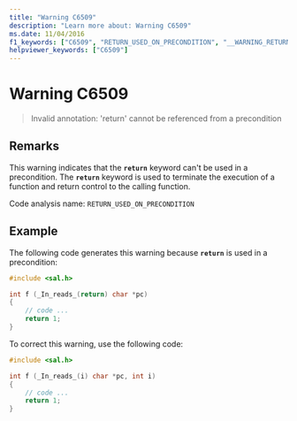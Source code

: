 ```yaml
---
title: "Warning C6509"
description: "Learn more about: Warning C6509"
ms.date: 11/04/2016
f1_keywords: ["C6509", "RETURN_USED_ON_PRECONDITION", "__WARNING_RETURN_USED_ON_PRECONDITION"]
helpviewer_keywords: ["C6509"]
---
```

# Warning C6509

> Invalid annotation: 'return' cannot be referenced from a precondition

## Remarks

This warning indicates that the **`return`**  keyword can't be used in a precondition. The **`return`** keyword is used to terminate the execution of a function and return control to the calling function.

Code analysis name: `RETURN_USED_ON_PRECONDITION`

## Example

The following code generates this warning because **`return`** is used in a precondition:

```cpp
#include <sal.h>

int f (_In_reads_(return) char *pc)
{
    // code ...
    return 1;
}
```

To correct this warning, use the following code:

```cpp
#include <sal.h>

int f (_In_reads_(i) char *pc, int i)
{
    // code ...
    return 1;
}
```

